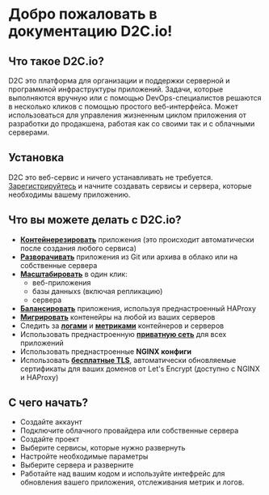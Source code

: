 # Добро пожаловать в документацию D2C.io!

## Что такое D2C.io?

  D2C это платформа для организации и поддержки серверной и программной инфраструктуры приложений. Задачи, которые выполняются вручную или с помощью DevOps-специалистов решаются в несколько кликов с помощью простого веб-интерфейса. Может использоваться для управления жизненным циклом приложения от разработки до продакшена, работая как со своими так и с облачными серверами.

## Установка

D2C это веб-сервис и ничего устанавливать не требуется. [Зарегистрируйтесь](https://panel.d2c.io/register) и начните создавать сервисы и сервера, которые необходимы вашему приложению.

## Что вы можете делать с D2C.io?

- [**Контейнерезировать**](getting-started/services/#introduction) приложения (это происходит автоматически после создания любого сервиса)
- [**Разворачивать**](platform/deployment/) приложения из Git или архива в облако или на собственные сервера
- [**Масштабировать**](platform/scaling/) в один клик:
    - веб-приложения
    - базы данныхs (включая репликацию)
    - сервера
- [**Балансировать**](platform/balancing/) приложения, используя преднастроенный HAProxy
- [**Мигрировать**](platform/migration/) контенейры на любой из ваших серверов
- Следить за [**логами**](platform/logs/) и [**метриками**](platform/metrics/) контейнеров и серверов
- Использовать преднастроенную [**приватную сеть**](platform/private-network/) для всех приложений
- Использовать преднастроенные **NGINX конфиги**
- Использовать [**бесплатные TLS**](platform/domains-and-certificates/), автоматически обновляемые сертификаты для ваших доменов от Let's Encrypt (доступно с NGINX и HAProxy)

## С чего начать?

- Создайте аккаунт
- Подключите облачного провайдера или собственные сервера
- Создайте проект
- Выберите сервисы, которые нужно развернуть
- Настройте необходимые параметры
- Выберите сервера и разверните
- Работайте над вашим кодом и используйте интефрейс для обновления вашего приложения, отслеживания метрик и логов.
